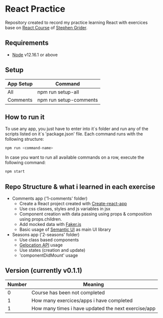 # React Practice
Repository created to record my practice learning React with exercices base on [React Course](https://www.udemy.com/user/sgslo/) of [Stephen Grider](https://www.udemy.com/course/react-redux).

## Requirements
 - [Node](https://nodejs.org/en/download/) v12.16.1 or above

 ## Setup
| App Setup | Command |
| ------ | ------ |
| All | npm run setup-all |
| Comments | npm run setup-comments |

## How to run it
To use any app, you just have to enter into it´s folder and run any of the scripts listed on it´s 'package.json' file. Each command runs with the following structure:
```sh
npm run <command-name>
```
In case you want to run all available commands on a row, execute the following command:
```sh
npm start
```

## Repo Structure & what i learned in each exercise
 - Comments app ('1-comments' folder)
   - Create a React project created with [Create-react-app](https://www.npmjs.com/package/create-react-app)
   - Use css classes, styles and js variables in jsx
   - Component creation with data passing using props & composition using props.children.
   - Add mocked data with [Faker.js](https://www.npmjs.com/package/faker)
   - Basic usage of [Semantic UI](https://semantic-ui.com/) as main UI library
 - Seasons app ('2-seasons' folder)
   - Use class based components
   - [Gelocation API](https://developer.mozilla.org/en-US/docs/Web/API/Geolocation_API) usage
   - Use states (creation and update)
   - 'componentDidMount' usage
 

## Version (currently v0.1.1)
| Number | Meaning |
| ------ | ------ |
| 0 | Course has been not completed |
| 1 | How many exercices/apps i have completed |
| 1 | How many times i have updated the next exercise/app |